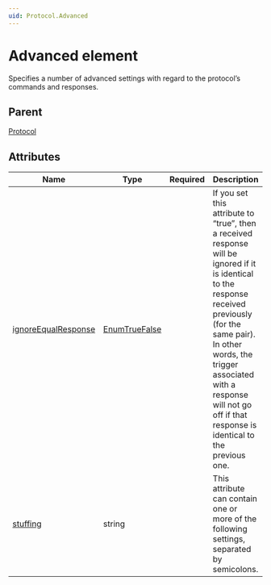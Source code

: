 ```yaml
---
uid: Protocol.Advanced
---
```


# Advanced element

Specifies a number of advanced settings with regard to the protocol’s commands and responses.

## Parent

[Protocol](xref:Protocol)

## Attributes

|Name|Type|Required|Description|
|--- |--- |--- |--- |
|[ignoreEqualResponse](xref:Protocol.Advanced-ignoreEqualResponse)|[EnumTrueFalse](xref:Protocol-EnumTrueFalse)||If you set this attribute to “true”, then a received response will be ignored if it is identical to the response received previously (for the same pair). In other words, the trigger associated with a response will not go off if that response is identical to the previous one.|
|[stuffing](xref:Protocol.Advanced-stuffing)|string||This attribute can contain one or more of the following settings, separated by semicolons.|
